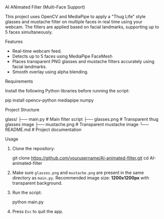 AI ANimated Filter (Multi-Face Support)

This project uses OpenCV and MediaPipe to apply a "Thug Life" style glasses and mustache filter on multiple faces in real time using your webcam. The filters are applied based on facial landmarks, supporting up to 5 faces simultaneously.

 Features

- Real-time webcam feed.
- Detects up to 5 faces using MediaPipe FaceMesh
- Places transparent PNG glasses and mustache filters accurately using facial landmarks.
- Smooth overlay using alpha blending.

 Requirements

Install the following Python libraries before running the script:


pip install opencv-python mediapipe numpy


 Project Structure


glass/
├── main.py              # Main filter script
├── glasses.png          # Transparent thug glasses image
├── mustache.png         # Transparent mustache image
└── README.md            # Project documentation


 Usage

1. Clone the repository:


   git clone https://github.com/yourusername/AI-animated-filter.git
   cd AI-animated-filter


2. Make sure `glasses.png` and `mustache.png` are present in the same directory as `main.py`. Recommended image size: **1200x1200px** with transparent background.

3. Run the script:


   python main.py


4. Press `Esc` to quit the app.
